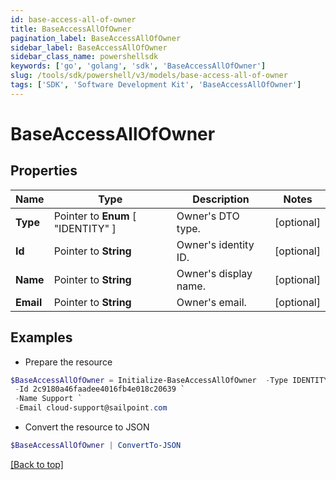 ```yaml
---
id: base-access-all-of-owner
title: BaseAccessAllOfOwner
pagination_label: BaseAccessAllOfOwner
sidebar_label: BaseAccessAllOfOwner
sidebar_class_name: powershellsdk
keywords: ['go', 'golang', 'sdk', 'BaseAccessAllOfOwner'] 
slug: /tools/sdk/powershell/v3/models/base-access-all-of-owner
tags: ['SDK', 'Software Development Kit', 'BaseAccessAllOfOwner']
---
```



# BaseAccessAllOfOwner

## Properties

Name | Type | Description | Notes
------------ | ------------- | ------------- | -------------
**Type** |  Pointer to  **Enum** [  "IDENTITY" ] | Owner&#39;s DTO type. | [optional] 
**Id** |  Pointer to **String** | Owner&#39;s identity ID. | [optional] 
**Name** |  Pointer to **String** | Owner&#39;s display name. | [optional] 
**Email** |  Pointer to **String** | Owner&#39;s email. | [optional] 

## Examples

- Prepare the resource
```powershell
$BaseAccessAllOfOwner = Initialize-BaseAccessAllOfOwner  -Type IDENTITY `
 -Id 2c9180a46faadee4016fb4e018c20639 `
 -Name Support `
 -Email cloud-support@sailpoint.com
```

- Convert the resource to JSON
```powershell
$BaseAccessAllOfOwner | ConvertTo-JSON
```


[[Back to top]](#) 

